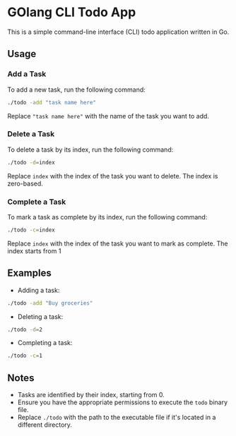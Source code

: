 # GOlang CLI Todo App

This is a simple command-line interface (CLI) todo application written in Go.

## Usage

### Add a Task

To add a new task, run the following command:

```sh
./todo -add "task name here"
```

Replace `"task name here"` with the name of the task you want to add.

### Delete a Task

To delete a task by its index, run the following command:

```sh
./todo -d=index
```

Replace `index` with the index of the task you want to delete. The index is zero-based.

### Complete a Task

To mark a task as complete by its index, run the following command:

```sh
./todo -c=index
```

Replace `index` with the index of the task you want to mark as complete. The index starts from 1

## Examples

- Adding a task:

```sh
./todo -add "Buy groceries"
```

- Deleting a task:

```sh
./todo -d=2
```

- Completing a task:

```sh
./todo -c=1
```

## Notes

- Tasks are identified by their index, starting from 0.
- Ensure you have the appropriate permissions to execute the `todo` binary file.
- Replace `./todo` with the path to the executable file if it's located in a different directory.
